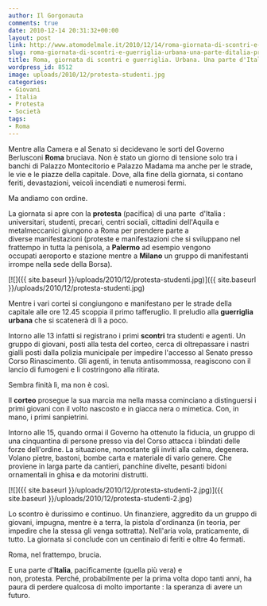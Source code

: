 ```yaml
---
author: Il Gorgonauta
comments: true
date: 2010-12-14 20:31:32+00:00
layout: post
link: http://www.atomodelmale.it/2010/12/14/roma-giornata-di-scontri-e-guerriglia-urbana-una-parte-ditalia-protesta/
slug: roma-giornata-di-scontri-e-guerriglia-urbana-una-parte-ditalia-protesta
title: Roma, giornata di scontri e guerriglia. Urbana. Una parte d'Italia protesta.
wordpress_id: 8512
image: uploads/2010/12/protesta-studenti.jpg
categories:
- Giovani
- Italia
- Protesta
- Società
tags:
- Roma
---
```


Mentre alla Camera e al Senato si decidevano le sorti del Governo Berlusconi **Roma** bruciava. Non è stato un giorno di tensione solo tra i banchi di Palazzo Montecitorio e Palazzo Madama ma anche per le strade, le vie e le piazze della capitale. Dove, alla fine della giornata, si contano feriti, devastazioni, veicoli incendiati e numerosi fermi.

Ma andiamo con ordine.

La giornata si apre con la **protesta** (pacifica) di una parte  d'Italia : universitari, studenti, precari, centri sociali, cittadini dell'Aquila e metalmeccanici giungono a Roma per prendere parte a diverse manifestazioni (proteste e manifestazioni che si sviluppano nel frattempo in tutta la penisola, a **Palermo** ad esempio vengono occupati aeroporto e stazione mentre a **Milano** un gruppo di manifestanti irrompe nella sede della Borsa).

[![]({{ site.baseurl }}/uploads/2010/12/protesta-studenti.jpg)]({{ site.baseurl }}/uploads/2010/12/protesta-studenti.jpg)

Mentre i vari cortei si congiungono e manifestano per le strade della capitale alle ore 12.45 scoppia il primo tafferuglio. Il preludio alla **guerriglia urbana** che si scatenerà di lì a poco.

Intorno alle 13 infatti si registrano i primi **scontri** tra studenti e agenti. Un gruppo di giovani, posti alla testa del corteo, cerca di oltrepassare i nastri gialli posti dalla polizia municipale per impedire l'accesso al Senato presso Corso Rinascimento. Gli agenti, in tenuta antisommossa, reagiscono con il lancio di fumogeni e li costringono alla ritirata.

Sembra finità lì, ma non è così.

Il **corteo** prosegue la sua marcia ma nella massa cominciano a distinguersi i primi giovani con il volto nascosto e in giacca nera o mimetica. Con, in mano, i primi sanpietrini.

Intorno alle 15, quando ormai il Governo ha ottenuto la fiducia, un gruppo di una cinquantina di persone presso via del Corso attacca i blindati delle forze dell'ordine. La situazione, nonostante gli inviti alla calma, degenera. Volano pietre, bastoni, bombe carta e materiale di vario genere. Che proviene in larga parte da cantieri, panchine divelte, pesanti bidoni ornamentali in ghisa e da motorini distrutti.

[![]({{ site.baseurl }}/uploads/2010/12/protesta-studenti-2.jpg)]({{ site.baseurl }}/uploads/2010/12/protesta-studenti-2.jpg)

Lo scontro è durissimo e continuo. Un finanziere, aggredito da un gruppo di giovani, impugna, mentre è a terra, la pistola d'ordinanza (in teoria, per impedire che la stessa gli venga sottratta). Nell'aria vola, praticamente, di tutto. La giornata si conclude con un centinaio di feriti e oltre 4o fermati.

Roma, nel frattempo, brucia.

E una parte d'**Italia**, pacificamente (quella più vera) e non, protesta. Perché, probabilmente per la prima volta dopo tanti anni, ha paura di perdere qualcosa di molto importante : la speranza di avere un futuro.
